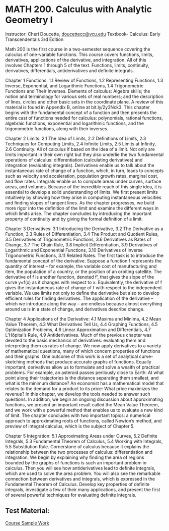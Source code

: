 # MATH 200. Calculus with Analytic Geometry I

Instructor:  Cheri Doucette, doucettecc@vcu.edu 
Textbook- Calculus: Early Transcendentals 3rd Edition

Math 200 is the first course in a two-semester sequence covering the calculus of one-variable functions.  This course covers functions, limits, derivatives, applications of the derivative, and integration.  All of this involves Chapters 1 through 5 of the text. Functions, limits, continuity, derivatives, differentials, antiderivatives and definite integrals.

Chapter 1 Functions: 1.1 Review of Functions, 1.2 Representing Functions, 1.3 Inverse, Exponential, and Logarithmic Functions, 1.4 Trigonometric Functions and Their Inverses. Elements of calculus: Algebra skills; the notion and terminology for various sets of real numbers; and the description of lines, circles and other basic sets in the coordinate plane. A review of this material is found in Appendix B, online at bit.ly/2y3Nck3. This chapter begins with the fundamental concept of a function and then presents the entire cast of functions needed for calculus: polynomials, rational functions, algebraic functions, exponential and logarithmic functions, and the trigonometric functions, along with their inverses. 

Chapter 2 Limits: 2.1 The Idea of Limits, 2.2 Definitions of Limits, 2.3 Techniques for Computing Limits, 2.4 Infinite Limits, 2.5 Limits at Infinity, 2.6 Continuity. All of calculus if based on the idea of a limit. Not only are limits important in their own right but they also underlie the two fundamental operations of calculus: differentiation (calculating derivatives) and integration (evaluating integrals). Derivatives enable us to talk about the instantaneous rate of change of a function, which, in turn, leads to concepts such as velocity and acceleration, population growth rates, marginal cost, and flow rates. Integrals enable us to compute areas under curves, surface areas, and volumes. Because of the incredible reach of this single idea, it is essential to develop a solid understanding of limits. We first present limits intuitively by showing how they arise in computing instantaneous velocities and finding slopes of tangent lines. As the chapter progresses, we build more rigor into the definition of the limit and examine the different ways in which limits arise. The chapter concludes by introducing the important property of continuity and by giving the formal definition of a limit. 

Chapter 3 Derivatives: 3.1 Introducing the Derivative, 3.2 The Derivative as a Function, 3.3 Rules of Differentiation, 3.4 The Product and Quotient Rules, 3.5 Derivatives of Trigonometric Functions, 3.6 Derivatives as Rates of Change, 3.7 The Chain Rule, 3.8 Implicit Differentiation, 3.9 Derivatives of Logarithmic and Exponential Functions, 3.10 Derivatives of Inverse Trigonometric Functions, 3.11 Related Rates. The first task is to introduce the fundamental concept of the derivative. Suppose a function f represents the quantity of interest – for example, the variable cost of manufacturing and item, the population of a country, or the position of an orbiting satellite. The derivative of f is another function, denoted f’, that gives the slope of the curve y=f(x) as it changes with respect to x. Equivalently, the derivative of f gives the instantaneous rate of change of f with respect to the independent variable. We use limits not only to define the derivative but also to develop efficient rules for finding derivatives. The application of the derivative – which we introduce along the way – are endless because almost everything around us is in a state of change, and derivatives describe change. 

Chapter 4 Applications of the Derivative: 4.1 Maxima and Minima, 4.2 Mean Value Theorem, 4.3 What Derivatives Tell Us, 4.4 Graphing Functions, 4.5 Optimization Problems, 4.6 Linear Approximation and Differentials, 4.7 L’Hôpital’s Rule, 4.9 Antiderivatives. Much of the previous chapter was devoted to the basic mechanics of derivatives: evaluating them and interpreting them as rates of change. We now apply derivatives to a variety of mathematical questions, many of which concern properties of functions and their graphs. One outcome of this work is a set of analytical curve-sketching methods that produce accurate graphs of functions. Equally important, derivatives allow us to formulate and solve a wealth of practical problems. For example, an asteroid passes perilously close to Earth: At what point along their trajectories is the distance separating them smallest, and what is the minimum distance? An economist has a mathematical model that relates to the demand for a product to its price: What price maximizes the revenue? In this chapter, we develop the tools needed to answer such questions. In addition, we begin an ongoing discussion about approximating functions, we present an important result called the Mean Value Theorem, and we work with a powerful method that enables us to evaluate a new kind of limit. The chapter concludes with two important topics: a numerical approach to approximating roots of functions, called Newton’s method, and preview of integral calculus, which is the subject of Chapter 5. 

Chapter 5 Integration: 5.1 Approximating Areas under Curves, 5.2 Definite Integrals, 5.3 Fundamental Theorem of Calculus, 5.4 Working with Integrals, 5.5 Substitution Rule. Cornerstone of calculus because it explains the relationship between the two processes of calculus: differentiation and integration. We begin by explaining why finding the area of regions bounded by the graphs of functions is such an important problem in calculus. Then you will see how antiderivatives lead to definite integrals, which are used to solve the area problem. You will also see the remarkable connection between derivatives and integrals, which is expressed in the Fundamental Theorem of Calculus. Develop key properties of definite integrals, investigate a few of their many applications, and present the first of several powerful techniques for evaluating definite integrals. 

## Test Material: 
[Course Sample Work](Calculus/Samplework.pdf)

